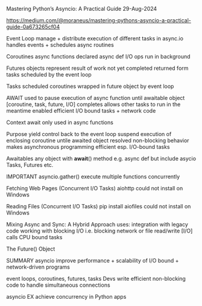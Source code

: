 Mastering Python’s Asyncio: A Practical Guide
29-Aug-2024

https://medium.com/@moraneus/mastering-pythons-asyncio-a-practical-guide-0a673265cf04


Event Loop
manage + distribute execution of different tasks in async.io
handles events + schedules async routines


Coroutines
async functions declared
async def
I/O ops run in background


Futures
objects represent result of work not yet completed
returned form tasks scheduled by the event loop


Tasks
scheduled coroutines wrapped in future object by event loop


AWAIT
used to pause execution of async function until awaitable object
[coroutine, task, future, I/O] completes
allows other tasks to run in the meantime
enabled efficient I/O bound tasks + network code


Context
await only used in async functions

Purpose
yield control back to the event loop
suspend execution of enclosing coroutine untile awaited object resolved
non-blocking behavior makes asynchronous programming efficient
esp. I/O-bound tasks

Awaitables
any object with __await__() method
e.g.
async def
but include asycio Tasks, Futures etc.


IMPORTANT
asyncio.gather()
execute multiple functions concurrently


Fetching Web Pages (Concurrent I/O Tasks)
aiohttp
could not install on Windows


Reading Files (Concurrent I/O Tasks)
pip install aiofiles
could not install on Windows


Mixing Async and Sync: A Hybrid Approach
uses:
integration with legacy code
working with blocking I/O
i.e. blocking network or file read/write [I/O] calls
CPU bound tasks


The Future() Object


SUMMARY
asyncio
improve performance + scalability of I/O bound + network-driven programs

event loops, coroutines, futures, tasks
Devs write efficient non-blocking code to handle
simultaneous connections

asyncio EX
achieve concurrency in Python apps